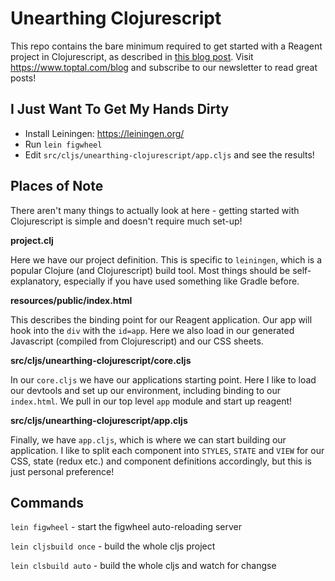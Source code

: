 # Unearthing Clojurescript #

This repo contains the bare minimum required to get started with a Reagent
project in Clojurescript, as described in [this blog post](https://www.toptal.com/clojure/clojurescript-tutorial-react-front-end). Visit https://www.toptal.com/blog and subscribe to our newsletter to read great posts!

## I Just Want To Get My Hands Dirty ##

- Install Leiningen: https://leiningen.org/
- Run `lein figwheel`
- Edit `src/cljs/unearthing-clojurescript/app.cljs` and see the results!

## Places of Note

There aren't many things to actually look at here - getting started with
Clojurescript is simple and doesn't require much set-up!

__project.clj__

Here we have our project definition. This is specific to `leiningen`, which
is a popular Clojure (and Clojurescript) build tool. Most things should be
self-explanatory, especially if you have used something like Gradle before.

__resources/public/index.html__

This describes the binding point for our Reagent application. Our app will
hook into the `div` with the `id=app`. Here we also load in our generated
Javascript (compiled from Clojurescript) and our CSS sheets.

__src/cljs/unearthing-clojurescript/core.cljs__

In our `core.cljs` we have our applications starting point. Here I like
to load our devtools and set up our environment, including binding to
our `index.html`. We pull in our top level `app` module and start up
reagent!

__src/cljs/unearthing-clojurescript/app.cljs__

Finally, we have `app.cljs`, which is where we can start building our
application. I like to split each component into `STYLES`, `STATE` and
`VIEW` for our CSS, state (redux etc.) and component definitions
accordingly, but this is just personal preference!

## Commands

`lein figwheel`       - start the figwheel auto-reloading server

`lein cljsbuild once` - build the whole cljs project

`lein clsbuild auto`  - build the whole cljs and watch for changse
